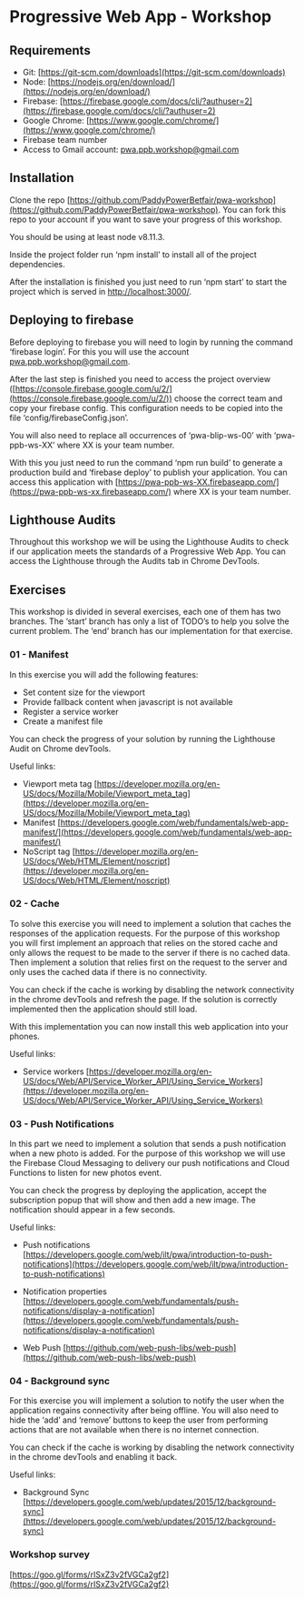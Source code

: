 # Progressive Web App - Workshop

  

## Requirements

- Git: [https://git-scm.com/downloads](https://git-scm.com/downloads) 
- Node: [https://nodejs.org/en/download/](https://nodejs.org/en/download/) 
- Firebase: [https://firebase.google.com/docs/cli/?authuser=2](https://firebase.google.com/docs/cli/?authuser=2) 
- Google Chrome: [https://www.google.com/chrome/](https://www.google.com/chrome/) 
- Firebase team number  
- Access to Gmail account: [pwa.ppb.workshop@gmail.com](mailto:pwa.ppb.workshop@gmail.com) 

## Installation

Clone the repo [https://github.com/PaddyPowerBetfair/pwa-workshop](https://github.com/PaddyPowerBetfair/pwa-workshop). You can fork this repo to your account if you want to save your progress of this workshop.

You should be using at least node v8.11.3.

Inside the project folder run ‘npm install’ to install all of the project dependencies.

After the installation is finished you just need to run ‘npm start’ to start the project which is served in [http://localhost:3000/](http://localhost:3000/). 

## Deploying to firebase

Before deploying to firebase you will need to login by running the command ‘firebase login’. For this you will use the account [pwa.ppb.workshop@gmail.com](mailto:pwa.ppb.workshop@gmail.com).

After the last step is finished you need to access the project overview ([https://console.firebase.google.com/u/2/](https://console.firebase.google.com/u/2/)) choose the correct team and copy your firebase config. This configuration needs to be copied into the file ‘config/firebaseConfig.json’.

You will also need to replace all occurrences of ‘pwa-blip-ws-00’ with ‘pwa-ppb-ws-XX’ where XX is your team number.

With this you just need to run the command ‘npm run build’ to generate a production build and ‘firebase deploy’ to publish your application. You can access this application with [https://pwa-ppb-ws-XX.firebaseapp.com/](https://pwa-ppb-ws-xx.firebaseapp.com/) where XX is your team number.

  

## Lighthouse Audits

Throughout this workshop we will be using the Lighthouse Audits to check if our application meets the standards of a Progressive Web App. You can access the Lighthouse through the Audits tab in Chrome DevTools.

  

## Exercises

This workshop is divided in several exercises, each one of them has two branches. The ‘start’ branch has only a list of TODO’s to help you solve the current problem. The ‘end’ branch has our implementation for that exercise.

### 01 - Manifest

In this exercise you will add the following features:

- Set content size for the viewport 
- Provide fallback content when javascript is not available 
- Register a service worker 
- Create a manifest file 

You can check the progress of your solution by running the Lighthouse Audit on Chrome devTools.

Useful links:

- Viewport meta tag [https://developer.mozilla.org/en-US/docs/Mozilla/Mobile/Viewport_meta_tag](https://developer.mozilla.org/en-US/docs/Mozilla/Mobile/Viewport_meta_tag) 
- Manifest [https://developers.google.com/web/fundamentals/web-app-manifest/](https://developers.google.com/web/fundamentals/web-app-manifest/) 
- NoScript tag [https://developer.mozilla.org/en-US/docs/Web/HTML/Element/noscript](https://developer.mozilla.org/en-US/docs/Web/HTML/Element/noscript) 

### 02 - Cache

To solve this exercise you will need to implement a solution that caches the responses of the application requests. For the purpose of this workshop you will first implement an approach that relies on the stored cache and only allows the request to be made to the server if there is no cached data. Then implement a solution that relies first on the request to the server and only uses the cached data if there is no connectivity.

You can check if the cache is working by disabling the network connectivity in the chrome devTools and refresh the page. If the solution is correctly implemented then the application should still load.

With this implementation you can now install this web application into your phones.

Useful links:

- Service workers [https://developer.mozilla.org/en-US/docs/Web/API/Service_Worker_API/Using_Service_Workers](https://developer.mozilla.org/en-US/docs/Web/API/Service_Worker_API/Using_Service_Workers) 

### 03 - Push Notifications

  

In this part we need to implement a solution that sends a push notification when a new photo is added. For the purpose of this workshop we will use the Firebase Cloud Messaging to delivery our push notifications and Cloud Functions to listen for new photos event.

You can check the progress by deploying the application, accept the subscription popup that will show and then add a new image. The notification should appear in a few seconds.

Useful links:

- Push notifications [https://developers.google.com/web/ilt/pwa/introduction-to-push-notifications](https://developers.google.com/web/ilt/pwa/introduction-to-push-notifications)

- Notification properties [https://developers.google.com/web/fundamentals/push-notifications/display-a-notification](https://developers.google.com/web/fundamentals/push-notifications/display-a-notification)

- Web Push [https://github.com/web-push-libs/web-push](https://github.com/web-push-libs/web-push)

### 04 - Background sync

For this exercise you will implement a solution to notify the user when the application regains connectivity after being offline. You will also need to hide the ‘add’ and ‘remove’ buttons to keep the user from performing actions that are not available when there is no internet connection.

You can check if the cache is working by disabling the network connectivity in the chrome devTools and enabling it back.

Useful links:

- Background Sync [https://developers.google.com/web/updates/2015/12/background-sync](https://developers.google.com/web/updates/2015/12/background-sync)

### Workshop survey
[https://goo.gl/forms/rISxZ3v2fVGCa2gf2](https://goo.gl/forms/rISxZ3v2fVGCa2gf2)
